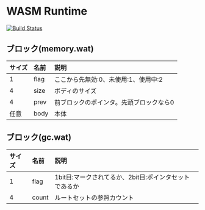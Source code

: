 # WASM Runtime

[![Build Status](https://travis-ci.org/kgtkr/wasm-memory.svg?branch=master)](https://travis-ci.org/kgtkr/wasm-memory)

## ブロック(memory.wat)
|サイズ|名前|説明|
|:-|:-|:-|
|1|flag|ここから先無効:0、未使用:1、使用中:2|
|4|size|ボディのサイズ|
|4|prev|前ブロックのポインタ。先頭ブロックなら0|
|任意|body|本体|

## ブロック(gc.wat)
|サイズ|名前|説明|
|:-|:-|:-|
|1|flag|1bit目:マークされてるか、2bit目:ポインタセットであるか|
|4|count|ルートセットの参照カウント|